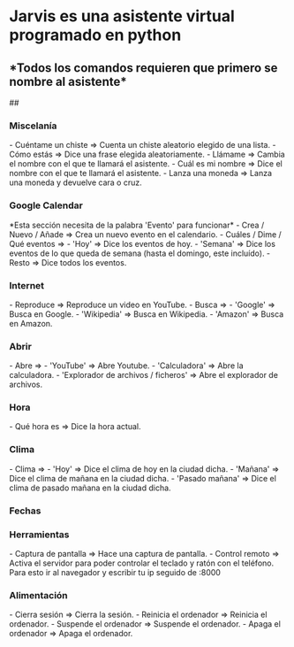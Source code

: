 # <h1>Jarvis es una asistente virtual programado en python</h1>
<h2>*Todos los comandos requieren que primero se nombre al asistente*</h2>
  ## <h3>Miscelanía</h3>
    - Cuéntame un chiste => Cuenta un chiste aleatorio elegido de una lista.
    - Cómo estás => Dice una frase elegida aleatoriamente.
    - Llámame => Cambia el nombre con el que te llamará el asistente.
    - Cuál es mi nombre => Dice el nombre con el que te llamará el asistente.
    - Lanza una moneda => Lanza una moneda y devuelve cara o cruz.
  <h3>Google Calendar</h3>
    *Esta sección necesita de la palabra 'Evento' para funcionar*
    - Crea / Nuevo / Añade => Crea un nuevo evento en el calendario.
    - Cuáles / Dime / Qué eventos =>  - 'Hoy' => Dice los eventos de hoy.
                                      - 'Semana' => Dice los eventos de lo que queda de semana (hasta el domingo, este incluído).
                                      - Resto => Dice todos los eventos.
  <h3>Internet</h3>
    - Reproduce => Reproduce un video en YouTube.
    - Busca =>  - 'Google' => Busca en Google.
                - 'Wikipedia' => Busca en Wikipedia.
                - 'Amazon' => Busca en Amazon.
  <h3>Abrir</h3>
    - Abre => - 'YouTube' => Abre Youtube.
              - 'Calculadora' => Abre la calculadora.
              - 'Explorador de archivos / ficheros' => Abre el explorador de archivos.
  <h3>Hora</h3>
    - Qué hora es => Dice la hora actual.
  <h3>Clima</h3>
    - Clima =>  - 'Hoy' => Dice el clima de hoy en la ciudad dicha.
                - 'Mañana' => Dice el clima de mañana en la ciudad dicha.
                - 'Pasado mañana' => Dice el clima de pasado mañana en la ciudad dicha.
  <h3>Fechas</h3>

  <h3>Herramientas</h3>
    - Captura de pantalla => Hace una captura de pantalla.
    - Control remoto => Activa el servidor para poder controlar el teclado y ratón con el teléfono. Para esto ir al navegador y escribir tu ip seguido de :8000
  <h3>Alimentación</h3>
   - Cierra sesión => Cierra la sesión.
   - Reinicia el ordenador => Reinicia el ordenador.
   - Suspende el ordenador => Suspende el ordenador.
   - Apaga el ordenador => Apaga el ordenador.